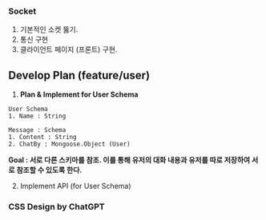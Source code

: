 ### Socket

1. 기본적인 소켓 뚫기.
2. 통신 구현
3. 클라이언트 페이지 (프론트) 구현.
## Develop Plan (feature/user)

1. <strong>Plan & Implement for User Schema </strong>

```
User Schema
1. Name : String

```

```
Message : Schema
1. Content : String
2. ChatBy : Mongoose.Object (User)
```

<strong>Goal : 서로 다른 스키마를 참조. 이를 통해 유저의 대화 내용과 유저를 따로 저장하여 서로 참조할 수 있도록 한다. </strong>

2. Implement API (for User Schema)




### CSS Design by ChatGPT
